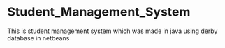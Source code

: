 # Student_Management_System
This is student management system which was made in java using derby database in netbeans
